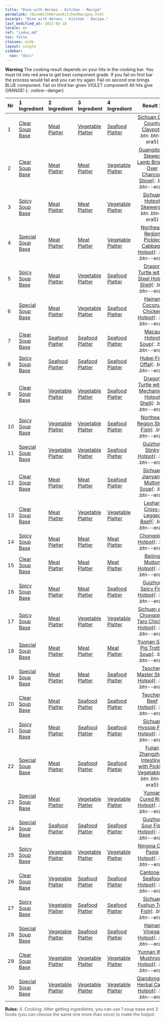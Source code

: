```yaml
---
title: "Dine with Heroes - Kitchen - Recipe"
permalink: /DineWithHeroesKitchenRecipes.html
excerpt: "Dine with Heroes - Kitchen - Recipe."
last_modified_at: 2021-03-18
locale: en
ref: "index.md"
toc: false
classes: wide
layout: single
sidebar:
  nav: "docs"
---
```


**Warning** The cooking result depends on your hits in the cooking bar. You must hit into red area to get best component grade. If you fail on first bar the process would fail and you can try again. Fail on second one brings BLUE component. Fail on third bar gives VIOLET component! All hits give ORANGE!
{: .notice--danger}

  | Nr | 1 Ingredient | 2 Ingredient | 3 Ingredient | 4 Ingredient | Result 1 | Result 2 | Result 3 |  
  |:---|:-------------|:-------------|:-------------|:-------------|:--------:|:--------:|:--------:| 
  | 1 | [Clear Soup Base](/Items/con_10/) | [Meat Platter](/Items/con_400/) | [Vegetable Platter](/Items/con_365/) | [Seafood Platter](/Items/con_376/) | [Sichuan Gao County Claypot](/Items/con_1381/){: .btn .btn--era5} | [Sichuan Gao County Claypot](/Items/con_1368/){: .btn .btn--era4} | [Sichuan Gao County Claypot](/Items/con_83/){: .btn .btn--era3} | 
  | 2 | [Clear Soup Base](/Items/con_10/) | [Meat Platter](/Items/con_400/) | [Meat Platter](/Items/con_400/) | [Vegetable Platter](/Items/con_365/) | [Guangdong Stewed Lamb Brisket Over Charcoal Stove](/Items/con_595/){: .btn .btn--era5} | [Guangdong Stewed Lamb Brisket Over Charcoal Stove](/Items/con_638/){: .btn .btn--era4} | [Guangdong Stewed Lamb Brisket Over Charcoal Stove](/Items/con_626/){: .btn .btn--era3} | 
  | 3 | [Spicy Soup Base](/Items/con_145/) | [Meat Platter](/Items/con_400/) | [Meat Platter](/Items/con_400/) | [Vegetable Platter](/Items/con_365/) | [Sichuan Hotpot Skewers](/Items/con_246/){: .btn .btn--era5} | [Sichuan Hotpot Skewers](/Items/con_232/){: .btn .btn--era4} | [Sichuan Hotpot Skewers](/Items/con_214/){: .btn .btn--era3} | 
  | 4 | [Special Soup Base](/Items/con_161/) | [Meat Platter](/Items/con_400/) | [Meat Platter](/Items/con_400/) | [Vegetable Platter](/Items/con_365/) | [Northeast Region Pickled Cabbage Hotpot](/Items/con_1097/){: .btn .btn--era5} | [Northeast Region Pickled Cabbage Hotpot](/Items/con_1234/){: .btn .btn--era4} | [Northeast Region Pickled Cabbage Hotpot](/Items/con_1217/){: .btn .btn--era3} | 
  | 5 | [Spicy Soup Base](/Items/con_145/) | [Meat Platter](/Items/con_400/) | [Vegetable Platter](/Items/con_365/) | [Seafood Platter](/Items/con_376/) | [Dragon Turtle with a Steel Hotpot Shell](/Items/con_958/){: .btn .btn--era5} | [Dragon Turtle with a Steel Hotpot Shell](/Items/con_947/){: .btn .btn--era4} | [Dragon Turtle with a Steel Hotpot Shell](/Items/con_933/){: .btn .btn--era3} | 
  | 6 | [Special Soup Base](/Items/con_161/) | [Meat Platter](/Items/con_400/) | [Vegetable Platter](/Items/con_365/) | [Seafood Platter](/Items/con_376/) | [Hainan Coconut Chicken Hotpot](/Items/con_509/){: .btn .btn--era5} | [Hainan Coconut Chicken Hotpot](/Items/con_496/){: .btn .btn--era4} | [Hainan Coconut Chicken Hotpot](/Items/con_530/){: .btn .btn--era3} | 
  | 7 | [Clear Soup Base](/Items/con_10/) | [Seafood Platter](/Items/con_376/) | [Seafood Platter](/Items/con_376/) | [Seafood Platter](/Items/con_376/) | [Macau Hotpot Soup](/Items/con_213/){: .btn .btn--era5} | [Macau Hotpot Soup](/Items/con_179/){: .btn .btn--era4} | [Macau Hotpot Soup](/Items/con_192/){: .btn .btn--era3} | 
  | 8 | [Spicy Soup Base](/Items/con_145/) | [Seafood Platter](/Items/con_376/) | [Seafood Platter](/Items/con_376/) | [Seafood Platter](/Items/con_376/) | [Hubei Fish Offal](/Items/con_796/){: .btn .btn--era5} | [Hubei Fish Offal](/Items/con_805/){: .btn .btn--era4} | [Hubei Fish Offal](/Items/con_1400/){: .btn .btn--era3} | 
  | 9 | [Clear Soup Base](/Items/con_10/) | [Vegetable Platter](/Items/con_365/) | [Vegetable Platter](/Items/con_365/) | [Seafood Platter](/Items/con_376/) | [Dragon Turtle with a Mechanical Hotpot Shell](/Items/con_542/){: .btn .btn--era5} | [Dragon Turtle with a Mechanical Hotpot Shell](/Items/con_554/){: .btn .btn--era4} | [Dragon Turtle with a Mechanical Hotpot Shell](/Items/con_620/){: .btn .btn--era3} | 
  | 10 | [Spicy Soup Base](/Items/con_145/) | [Vegetable Platter](/Items/con_365/) | [Vegetable Platter](/Items/con_365/) | [Seafood Platter](/Items/con_376/) | [Northeast Region Stove Fish](/Items/con_1152/){: .btn .btn--era5} | [Northeast Region Stove Fish](/Items/con_287/){: .btn .btn--era4} | [Northeast Region Stove Fish](/Items/con_300/){: .btn .btn--era3} | 
  | 11 | [Special Soup Base](/Items/con_161/) | [Vegetable Platter](/Items/con_365/) | [Vegetable Platter](/Items/con_365/) | [Seafood Platter](/Items/con_376/) | [Guizhou Stinky Hotpot](/Items/con_1092/){: .btn .btn--era5} | [Guizhou Stinky Hotpot](/Items/con_1083/){: .btn .btn--era4} | [Guizhou Stinky Hotpot](/Items/con_1116/){: .btn .btn--era3} | 
  | 12 | [Clear Soup Base](/Items/con_10/) | [Meat Platter](/Items/con_400/) | [Meat Platter](/Items/con_400/) | [Seafood Platter](/Items/con_376/) | [Sichuan Jianyang Mutton Soup](/Items/con_928/){: .btn .btn--era5} | [Sichuan Jianyang Mutton Soup](/Items/con_966/){: .btn .btn--era4} | [Sichuan Jianyang Mutton Soup](/Items/con_954/){: .btn .btn--era3} | 
  | 13 | [Clear Soup Base](/Items/con_10/) | [Meat Platter](/Items/con_400/) | [Vegetable Platter](/Items/con_365/) | [Vegetable Platter](/Items/con_365/) | [Leshan Cross-Legged Beef](/Items/con_1181/){: .btn .btn--era5} | [Leshan Cross-Legged Beef](/Items/con_1165/){: .btn .btn--era4} | [Leshan Cross-Legged Beef](/Items/con_1209/){: .btn .btn--era3} | 
  | 14 | [Spicy Soup Base](/Items/con_145/) | [Meat Platter](/Items/con_400/) | [Meat Platter](/Items/con_400/) | [Meat Platter](/Items/con_400/) | [Chongqing Hotpot](/Items/con_1330/){: .btn .btn--era5} | [Chongqing Hotpot](/Items/con_1317/){: .btn .btn--era4} | [Chongqing Hotpot](/Items/con_1303/){: .btn .btn--era3} | 
  | 15 | [Clear Soup Base](/Items/con_10/) | [Meat Platter](/Items/con_400/) | [Meat Platter](/Items/con_400/) | [Meat Platter](/Items/con_400/) | [Beijing Mutton Hotpot](/Items/con_259/){: .btn .btn--era5} | [Beijing Mutton Hotpot](/Items/con_465/){: .btn .btn--era4} | [Beijing Mutton Hotpot](/Items/con_455/){: .btn .btn--era3} | 
  | 16 | [Spicy Soup Base](/Items/con_145/) | [Meat Platter](/Items/con_400/) | [Meat Platter](/Items/con_400/) | [Seafood Platter](/Items/con_376/) | [Guizhou Spicy Fish Hotpot](/Items/con_643/){: .btn .btn--era5} | [Guizhou Spicy Fish Hotpot](/Items/con_633/){: .btn .btn--era4} | [Guizhou Spicy Fish Hotpot](/Items/con_619/){: .btn .btn--era3} | 
  | 17 | [Spicy Soup Base](/Items/con_145/) | [Meat Platter](/Items/con_400/) | [Vegetable Platter](/Items/con_365/) | [Vegetable Platter](/Items/con_365/) | [Sichuan and Chongqing Taro Chicken Hotpot](/Items/con_574/){: .btn .btn--era5} | [Sichuan and Chongqing Taro Chicken Hotpot](/Items/con_562/){: .btn .btn--era4} | [Sichuan and Chongqing Taro Chicken Hotpot](/Items/con_549/){: .btn .btn--era3} | 
  | 18 | [Special Soup Base](/Items/con_161/) | [Meat Platter](/Items/con_400/) | [Meat Platter](/Items/con_400/) | [Meat Platter](/Items/con_400/) | [Yunnan Sour Pig Trotter Soup](/Items/con_119/){: .btn .btn--era5} | [Yunnan Sour Pig Trotter Soup](/Items/con_158/){: .btn .btn--era4} | [Yunnan Sour Pig Trotter Soup](/Items/con_143/){: .btn .btn--era3} | 
  | 19 | [Special Soup Base](/Items/con_161/) | [Meat Platter](/Items/con_400/) | [Meat Platter](/Items/con_400/) | [Seafood Platter](/Items/con_376/) | [Teochew Master Stock Hotpot](/Items/con_737/){: .btn .btn--era5} | [Teochew Master Stock Hotpot](/Items/con_767/){: .btn .btn--era4} | [Teochew Master Stock Hotpot](/Items/con_756/){: .btn .btn--era3} | 
  | 20 | [Clear Soup Base](/Items/con_10/) | [Meat Platter](/Items/con_400/) | [Seafood Platter](/Items/con_376/) | [Seafood Platter](/Items/con_376/) | [Teochew Beef Hotpot](/Items/con_453/){: .btn .btn--era5} | [Teochew Beef Hotpot](/Items/con_491/){: .btn .btn--era4} | [Teochew Beef Hotpot](/Items/con_480/){: .btn .btn--era3} | 
  | 21 | [Spicy Soup Base](/Items/con_145/) | [Meat Platter](/Items/con_400/) | [Seafood Platter](/Items/con_376/) | [Seafood Platter](/Items/con_376/) | [Sichuan Hyssop Fish Hotpot](/Items/con_1302/){: .btn .btn--era5} | [Sichuan Hyssop Fish Hotpot](/Items/con_1289/){: .btn .btn--era4} | [Sichuan Hyssop Fish Hotpot](/Items/con_1487/){: .btn .btn--era3} | 
  | 22 | [Special Soup Base](/Items/con_161/) | [Meat Platter](/Items/con_400/) | [Seafood Platter](/Items/con_376/) | [Seafood Platter](/Items/con_376/) | [Fujian Zhangzhou Intestines with Pickled Vegetables](/Items/con_144/){: .btn .btn--era5} | [Fujian Zhangzhou Intestines with Pickled Vegetables](/Items/con_78/){: .btn .btn--era4} | [Fujian Zhangzhou Intestines with Pickled Vegetables](/Items/con_66/){: .btn .btn--era3} | 
  | 23 | [Special Soup Base](/Items/con_161/) | [Meat Platter](/Items/con_400/) | [Vegetable Platter](/Items/con_365/) | [Vegetable Platter](/Items/con_365/) | [Yunnan Cured Ribs Hotpot](/Items/con_890/){: .btn .btn--era5} | [Yunnan Cured Ribs Hotpot](/Items/con_875/){: .btn .btn--era4} | [Yunnan Cured Ribs Hotpot](/Items/con_817/){: .btn .btn--era3} | 
  | 24 | [Special Soup Base](/Items/con_161/) | [Seafood Platter](/Items/con_376/) | [Seafood Platter](/Items/con_376/) | [Seafood Platter](/Items/con_376/) | [Guizhou Sour Fish Hotpot](/Items/con_47/){: .btn .btn--era5} | [Guizhou Sour Fish Hotpot](/Items/con_21/){: .btn .btn--era4} | [Guizhou Sour Fish Hotpot](/Items/con_34/){: .btn .btn--era3} | 
  | 25 | [Spicy Soup Base](/Items/con_145/) | [Vegetable Platter](/Items/con_365/) | [Vegetable Platter](/Items/con_365/) | [Vegetable Platter](/Items/con_365/) | [Ningxia Chili Paste Hotpot](/Items/con_1410/){: .btn .btn--era5} | [Ningxia Chili Paste Hotpot](/Items/con_1416/){: .btn .btn--era4} | [Ningxia Chili Paste Hotpot](/Items/con_1428/){: .btn .btn--era3} | 
  | 26 | [Clear Soup Base](/Items/con_10/) | [Vegetable Platter](/Items/con_365/) | [Seafood Platter](/Items/con_376/) | [Seafood Platter](/Items/con_376/) | [Cantonese Seafood Hotpot](/Items/con_983/){: .btn .btn--era5} | [Cantonese Seafood Hotpot](/Items/con_948/){: .btn .btn--era4} | [Cantonese Seafood Hotpot](/Items/con_959/){: .btn .btn--era3} | 
  | 27 | [Spicy Soup Base](/Items/con_145/) | [Vegetable Platter](/Items/con_365/) | [Seafood Platter](/Items/con_376/) | [Seafood Platter](/Items/con_376/) | [Sichuan Fushun Tofu Fish](/Items/con_673/){: .btn .btn--era5} | [Sichuan Fushun Tofu Fish](/Items/con_684/){: .btn .btn--era4} | [Sichuan Fushun Tofu Fish](/Items/con_694/){: .btn .btn--era3} | 
  | 28 | [Special Soup Base](/Items/con_161/) | [Vegetable Platter](/Items/con_365/) | [Seafood Platter](/Items/con_376/) | [Seafood Platter](/Items/con_376/) | [Hainan Vinegar Hotpot](/Items/con_764/){: .btn .btn--era5} | [Hainan Vinegar Hotpot](/Items/con_872/){: .btn .btn--era4} | [Hainan Vinegar Hotpot](/Items/con_862/){: .btn .btn--era3} | 
  | 29 | [Clear Soup Base](/Items/con_10/) | [Vegetable Platter](/Items/con_365/) | [Vegetable Platter](/Items/con_365/) | [Vegetable Platter](/Items/con_365/) | [Yunnan Wild Mushroom Hotpot](/Items/con_249/){: .btn .btn--era5} | [Yunnan Wild Mushroom Hotpot](/Items/con_265/){: .btn .btn--era4} | [Yunnan Wild Mushroom Hotpot](/Items/con_217/){: .btn .btn--era3} | 
  | 30 | [Special Soup Base](/Items/con_161/) | [Vegetable Platter](/Items/con_365/) | [Vegetable Platter](/Items/con_365/) | [Vegetable Platter](/Items/con_365/) | [Qiandongnan Herbal Cattle Hotpot](/Items/con_37/){: .btn .btn--era5} | [Qiandongnan Herbal Cattle Hotpot](/Items/con_27/){: .btn .btn--era4} | [Qiandongnan Herbal Cattle Hotpot](/Items/con_141/){: .btn .btn--era3} | 


 **Rules:** <span style="color: #645252">4. Cooking: After getting ingredients, you can use 1 soup base and 3 foods (you can choose the same one more than once) to make the hotpot.</span><br/><span style="color: #ffffff;font-size:6px">　</span><br/>

